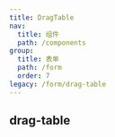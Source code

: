```yaml
---
title: DragTable
nav:
  title: 组件
  path: /components
group:
  title: 表单
  path: /form
  order: 7
legacy: /form/drag-table
---
```


## drag-table
